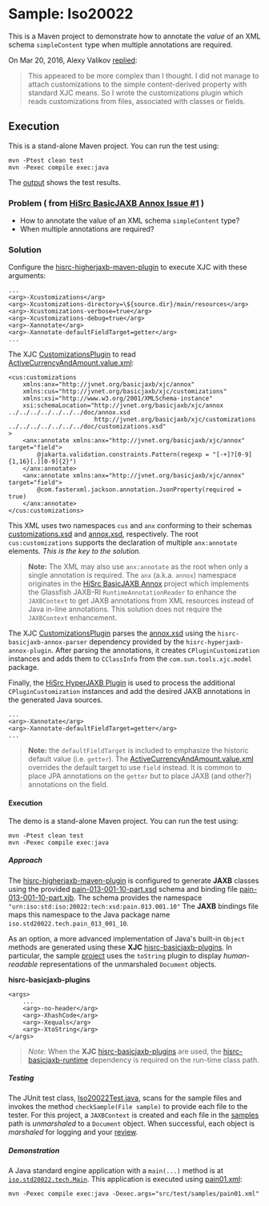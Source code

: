 # Sample: Iso20022

This is a Maven project to demonstrate how to annotate the *value* of an XML schema `simpleContent` type when multiple annotations are required.

On Mar 20, 2016, Alexy Valikov [replied][9]:

> This appeared to be more complex than I thought. I did not manage to attach customizations to the simple content-derived property with standard XJC means. So I wrote the customizations plugin which reads customizations from files, associated with classes or fields.

## Execution

This is a stand-alone Maven project. You can run the test using:

~~~
mvn -Ptest clean test
mvn -Pexec compile exec:java
~~~

The [output][2] shows the test results.

### Problem ( from [HiSrc BasicJAXB Annox Issue #1](https://github.com/patrodyne/hisrc-basicjaxb-annox/issues/1) )

+ How to annotate the value of an XML schema `simpleContent` type?
+ When multiple annotations are required?

### Solution

Configure the [hisrc-higherjaxb-maven-plugin][38] to execute XJC with these arguments:

~~~
...
<arg>-Xcustomizations</arg>
<arg>-Xcustomizations-directory=\${source.dir}/main/resources</arg>
<arg>-Xcustomizations-verbose=true</arg>
<arg>-Xcustomizations-debug=true</arg>
<arg>-Xannotate</arg>
<arg>-Xannotate-defaultFieldTarget=getter</arg>
...
~~~

The XJC [CustomizationsPlugin][40] to read [ActiveCurrencyAndAmount.value.xml][11]:

~~~
<cus:customizations
    xmlns:anx="http://jvnet.org/basicjaxb/xjc/annox"
    xmlns:cus="http://jvnet.org/basicjaxb/xjc/customizations"
    xmlns:xsi="http://www.w3.org/2001/XMLSchema-instance"
    xsi:schemaLocation="http://jvnet.org/basicjaxb/xjc/annox ../../../../../../../doc/annox.xsd
                        http://jvnet.org/basicjaxb/xjc/customizations ../../../../../../../doc/customizations.xsd"
>
    <anx:annotate xmlns:anx="http://jvnet.org/basicjaxb/xjc/annox" target="field">
        @jakarta.validation.constraints.Pattern(regexp = "[-+]?[0-9]{1,16}[.][0-9]{2}")
    </anx:annotate>
    <anx:annotate xmlns:anx="http://jvnet.org/basicjaxb/xjc/annox" target="field">
        @com.fasterxml.jackson.annotation.JsonProperty(required = true)
    </anx:annotate>
</cus:customizations>
~~~

This XML uses two namespaces `cus` and `anx` conforming to their schemas [customizations.xsd][8] and [annox.xsd][7], respectively. The root `cus:customizations` supports the declaration of multiple `anx:annotate` elements. *This is the key to the solution.*

> **Note:** The XML may also use `anx:annotate` as the root when only a single annotation is required. The `anx` (a.k.a. `annox`) namespace originates in the [HiSrc BasicJAXB Annox][41] project which implements the Glassfish JAXB-RI `RuntimeAnnotationReader` to enhance the `JAXBContext` to get JAXB annotations from XML resources instead of Java in-line annotations. This solution does not require the `JAXBContext` enhancement.

The XJC [CustomizationsPlugin][40] parses the [annox.xsd][7] using the `hisrc-basicjaxb-annox-parser` dependency provided by the `hisrc-hyperjaxb-annox-plugin`.
After parsing the annotations, it creates `CPluginCustomization` instances and adds them to `CClassInfo` from the `com.sun.tools.xjc.model` package.

Finally, the [HiSrc HyperJAXB Plugin][42] is used to process the additional `CPluginCustomization` instances and add the desired JAXB annotations in the generated Java sources.

~~~
...
<arg>-Xannotate</arg>
<arg>-Xannotate-defaultFieldTarget=getter</arg>
...
~~~

> **Note:** the `defaultFieldTarget` is included to emphasize the historic default value (i.e. `getter`). The [ActiveCurrencyAndAmount.value.xml][11] overrides the default target to use `field` instead. It is common to place JPA annotations on the `getter` but to place JAXB (and other?) annotations on the field.

#### Execution

The demo is a stand-alone Maven project. You can run the test using:

~~~
mvn -Ptest clean test
mvn -Pexec compile exec:java
~~~

##### Approach

The [hisrc-higherjaxb-maven-plugin][38] is configured to generate **JAXB** classes using the provided [pain-013-001-10-part.xsd][13] schema and binding file [pain-013-001-10-part.xjb][12]. The schema provides the namespace `"urn:iso:std:iso:20022:tech:xsd:pain.013.001.10"` The **JAXB** bindings file maps this namespace to the Java package name `iso.std20022.tech.pain_013_001_10`.

As an option, a more advanced implementation of Java's built-in `Object` methods are generated using these **XJC** [hisrc-basicjaxb-plugins][37]. In particular, the sample [project][4] uses the `toString` plugin to display *human-readable* representations of the unmarshaled `Document` objects.

**hisrc-basicjaxb-plugins**
~~~
<args>
    ...
    <arg>-no-header</arg>
    <arg>-XhashCode</arg>
    <arg>-Xequals</arg>
    <arg>-XtoString</arg>
</args>
~~~

> *Note:* When the **XJC** [hisrc-basicjaxb-plugins][37] are used, the [hisrc-basicjaxb-runtime][39] dependency is required on the run-time class path.

##### Testing

The JUnit test class, [Iso20022Test.java][20], scans for the sample files and invokes the method `checkSample(File sample)` to provide each file to the tester. For this project, a `JAXBContext` is created and each file in the [samples][11] path is *unmarshaled* to a `Document` object. When successful, each object is *marshaled* for logging and your [review][2].

##### Demonstration

A Java standard engine application with a `main(...)` method is at [`iso.std20022.tech.Main`][10]. This application is executed using [pain01.xml][24]:

~~~
mvn -Pexec compile exec:java -Dexec.args="src/test/samples/pain01.xml"
~~~

<!-- References -->

[1]: https://github.com/patrodyne/hisrc-basicjaxb/releases/download/2.1.1/hisrc-basicjaxb-sample-iso20022-2.1.1-mvn-src.zip
[2]: https://github.com/patrodyne/hisrc-basicjaxb/blob/master/higher/assembly/samples/iso20022/OUTPUT.txt
[3]: https://github.com/patrodyne/hisrc-basicjaxb/blob/master/higher/assembly/samples/iso20022/README.md
[4]: https://github.com/patrodyne/hisrc-basicjaxb/blob/master/higher/assembly/samples/iso20022/project-pom.xml
[5]: https://github.com/patrodyne/hisrc-basicjaxb/blob/master/higher/assembly/samples/iso20022/bin/run.cmd
[6]: https://github.com/patrodyne/hisrc-basicjaxb/blob/master/higher/assembly/samples/iso20022/bin/run.sh
[7]: https://github.com/patrodyne/hisrc-basicjaxb/blob/master/higher/assembly/samples/iso20022/doc/annox.xsd
[8]: https://github.com/patrodyne/hisrc-basicjaxb/blob/master/higher/assembly/samples/iso20022/doc/customizations.xsd
[9]: https://github.com/highsource/jaxb2-annotate-plugin/issues/24#issuecomment-199042888
[10]: https://github.com/patrodyne/hisrc-basicjaxb/blob/master/higher/assembly/samples/iso20022/src/main/java/iso/std20022/tech/Main.java
[11]: https://github.com/patrodyne/hisrc-basicjaxb/blob/master/higher/assembly/samples/iso20022/src/main/resources/iso/std20022/tech/pain_013_001_10/ActiveCurrencyAndAmount.value.xml
[12]: https://github.com/patrodyne/hisrc-basicjaxb/blob/master/higher/assembly/samples/iso20022/src/main/resources/pain-013-001-10-part.xjb
[13]: https://github.com/patrodyne/hisrc-basicjaxb/blob/master/higher/assembly/samples/iso20022/src/main/resources/pain-013-001-10-part.xsd
[20]: https://github.com/patrodyne/hisrc-basicjaxb/blob/master/higher/assembly/samples/iso20022/src/test/java/iso/std20022/tech/Iso20022Test.java
[21]: https://github.com/patrodyne/hisrc-basicjaxb/blob/master/higher/assembly/samples/iso20022/src/test/resources/jvmsystem.arguments
[22]: https://github.com/patrodyne/hisrc-basicjaxb/blob/master/higher/assembly/samples/iso20022/src/test/resources/jvmsystem.properties
[23]: https://github.com/patrodyne/hisrc-basicjaxb/blob/master/higher/assembly/samples/iso20022/src/test/resources/simplelogger.properties
[24]: https://github.com/patrodyne/hisrc-basicjaxb/blob/master/higher/assembly/samples/iso20022/src/test/samples/pain01.xml
[30]: https://jakarta.ee/specifications/xml-binding/
[31]: https://jakarta.ee/specifications/xml-binding/4.0/
[32]: https://github.com/jakartaee/jaxb-api/tree/4.0.0-RELEASE
[33]: https://github.com/eclipse-ee4j/jaxb-ri/tree/4.0.2-RI-RELEASE/jaxb-ri
[34]: https://jakarta.ee/xml/ns/jaxb/bindingschema_3_0.xsd
[35]: https://projects.eclipse.org/projects/ee4j.jaxb-impl/releases/4.0.0
[36]: https://repo1.maven.org/maven2/com/sun/xml/bind/jaxb-ri/4.0.2/
[37]: https://github.com/patrodyne/hisrc-basicjaxb#readme
[38]: https://github.com/patrodyne/hisrc-higherjaxb#readme
[39]: https://central.sonatype.com/artifact/org.patrodyne.jvnet/hisrc-basicjaxb-runtime
[40]: https://github.com/patrodyne/hisrc-basicjaxb/blob/f456d58a2a97ebcca37d0bff8b243bd76a818ae2/plugins/src/main/java/org/jvnet/basicjaxb/plugin/customizations/CustomizationsPlugin.java
[41]: https://github.com/patrodyne/hisrc-basicjaxb-annox#readme
[42]: https://github.com/patrodyne/hisrc-hyperjaxb-annox#readme

